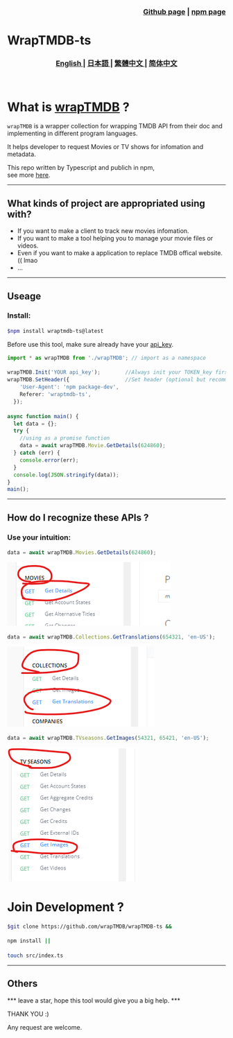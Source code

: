 
<h3 align="right">
<a href="https://github.com/wrapTMDB/wrapTMDB-ts">Github page</a> |
<a href="https://www.npmjs.com/package/wraptmdb-ts">npm page</a>  
</h3>


# WrapTMDB-ts  
<h3>
<p align="center">
<a href="/docs/README.md"> English </a>|
<a href="/docs/README_ja.md"> 日本語 </a>|
<a href="/docs/README_zh-tw.md"> 繁體中文 </a>|
<a href="/docs/README_zh-cn.md"> 简体中文 </a>
</p>
</h3>
<br/>

# What is [wrapTMDB](https://github.com/wrapTMDB/wrapTMDB) ?

```wrapTMDB``` is a wrapper collection for wrapping TMDB API from their doc and implementing in different program languages.

It helps developer to request Movies or TV shows for infomation and metadata.<br/>

This repo written by Typescript and publich in npm,<br/>
see more  [here](https://github.com/wrapTMDB/wrapTMDB).
___
## What kinds of project are appropriated using with?

- If you want to make a client to track new movies infomation.
- If you want to make a tool helping you to manage your movie files or videos.
- Even if you want to make a application to replace TMDB offical website. (( lmao
- ...

___
## Useage

### Install:

```bash
$npm install wraptmdb-ts@latest
```

Before use this tool, make sure already have your [api_key](https://developers.themoviedb.org/3/getting-started/authentication).
<br/>

``` Typescript
import * as wrapTMDB from './wrapTMDB'; // import as a namespace

wrapTMDB.Init('YOUR api_key');        //Always init your TOKEN_key first.
wrapTMDB.SetHeader({                  //Set header (optional but recommand)
    'User-Agent': 'npm package-dev',
    Referer: 'wraptmdb-ts',
  });

async function main() {
  let data = {};
  try {
    //using as a promise function
    data = await wrapTMDB.Movie.GetDetails(624860); 
  } catch (err) {
    console.error(err);
  }
  console.log(JSON.stringify(data));
}
main();
```
___

## How do I recognize these APIs ?

### Use your intuition:

```Typescript
data = await wrapTMDB.Movies.GetDetails(624860);
```
![alt text](172714.png)

```Typescript
data = await wrapTMDB.Collections.GetTranslations(654321, 'en-US');
```
![alt text](172927.png)

```Typescript
data = await wrapTMDB.TVseasons.GetImages(54321, 65421, 'en-US');
```
![alt text](172331.png)



# Join Development ?
```bash
$git clone https://github.com/wrapTMDB/wrapTMDB-ts &&

npm install ||

touch src/index.ts 
```

___
## Others

*** leave a star,  hope this tool would give you a big help. ***

THANK YOU :)

Any request are welcome.